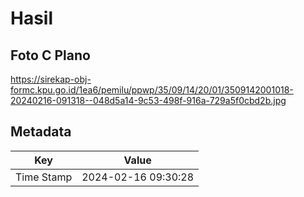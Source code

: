 # Hasil

## Foto C Plano

https://sirekap-obj-formc.kpu.go.id/1ea6/pemilu/ppwp/35/09/14/20/01/3509142001018-20240216-091318--048d5a14-9c53-498f-916a-729a5f0cbd2b.jpg


## Metadata

| Key        | Value               |
| ---------- | ------------------- |
| Time Stamp | 2024-02-16 09:30:28 |



